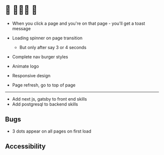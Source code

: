 # 🚧 👀👀👀 🚧

- When you click a page and you're on that page - you'll get a toast message

- Loading spinner on page transition

  - But only after say 3 or 4 seconds

- Complete nav burger styles

- Animate logo

- Responsive design

- Page refresh, go to top of page

---

- Add next js, gatsby to front end skills
- Add postgresql to backend skills

## Bugs

- 3 dots appear on all pages on first load

## Accessibility
